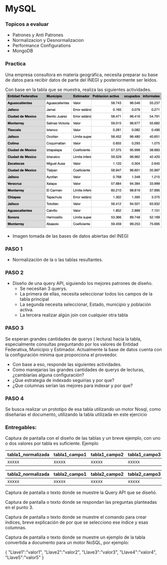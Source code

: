 # MySQL

### Topicos a evaluar

* Patrones y Anti Patrones
* Normalizacion y Desnormalizacion
* Performance Configurations
* MongoDB
 

### Practica

Una empresa consultora en materia geográfica, necesita preparar su base de datos para recibir datos de parte del INEGI y posteriormente ser leídos.

Con base en la tabla que se muestra, realiza las siguientes actividades.
![My Image](table.png)
* Imagen tomada de las bases de datos abiertas del INEGI



### PASO 1
*  Normalización de la o las tablas resultantes.
### PASO 2
*  Diseño de una query API, siguiendo los mejores patrones de diseño. 
    * Se necesitan 3 querys.
    * La primera de ellas, necesita seleccionar todos los campos de la tabla principal
    * La segunda necesita seleccionar, Estado, municipio y población activa.
    * La tercera realizar algún join con cualquier otra tabla

### PASO 3
Se esperan grandes cantidades de querys ( lectura) hacia la tabla, especialmente consultas preguntando por los valores de Entidad Federativa, Municipio y Estimador. Actualmente la base de datos cuenta con la configuración mínima que proporciona el proveedor. 



* Con base a eso, responde las siguientes actividades.
* Como manejarias las grandes cantidades de querys de lecturas, ¿cambiarías alguna configuración?
* ¿Que estrategia de indexado seguirias y por que?
* ¿Que columnas serían las mejores para indexar y por que?

### PASO 4
Se busca realizar un prototipo de esa tabla utilizando un motor Nosql, como diseñarias el documento, utilizando la tabla utilizada en este ejercicio 

### Entregables:
Captura de pantalla con el diseño de las tablas y un breve ejemplo, con uno o dos valores por tabla es suficiente. Ejemplo

tabla1_normalizada | tabla1_campo1 | tabla1_campo2 | tabla1_campo3 
|--- |--- |--- |--- 
xxxxx | xxxxx | xxxxx | xxxxx 

tabla2_normalizada | tabla2_campo1 | tabla2_campo2 | tabla2_campo3 
|--- |--- |--- |--- 
xxxxx | xxxxx | xxxxx | xxxxx 


Captura de pantalla o texto donde se muestre la Query API que se diseñó.

Captura de pantalla o texto donde se respondan las preguntas planteadas en el punto 3.

Captura de pantalla o texto donde se muestre el comando para crear índices, breve explicación de por que se selecciono ese índice y esas columnas.

Captura de pantalla o texto donde se muestre un ejemplo de la tabla convertida a documento para un motor NoSQL, por ejemplo:

{
 "Llave1":"valor1",
 "Llave2":"valor2",
 "Llave3":"valor3",
 "Llave4":"valor4",
 "Llave5":"valor5"
}
